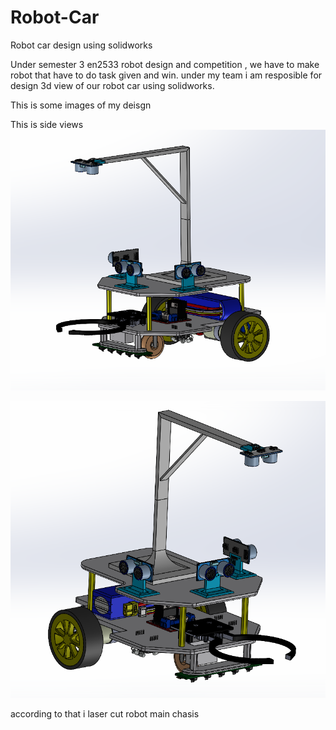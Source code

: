 # Robot-Car
Robot car design using solidworks

Under semester 3 en2533 robot design and competition , we have to make robot that have to do task given and win. 
under my team i am resposible for design 3d view of our robot car using solidworks.

This is some images of my deisgn

This is side views
![image alt](https://github.com/Nishitha0730/Robot-Car/blob/main/Side%20View%201.png)

![image alt](https://github.com/Nishitha0730/Robot-Car/blob/main/Side%20View%202.png)

according to that i laser cut robot main chasis 

